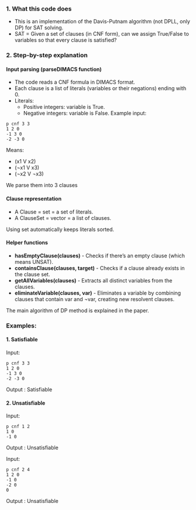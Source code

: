 ### 1. What this code does
 - This is an implementation of the Davis-Putnam algorithm (not DPLL, only DP) for SAT solving.
 - SAT = Given a set of clauses (in CNF form), can we assign True/False to variables so that every clause is satisfied?

### 2. Step-by-step explanation

#### Input parsing (parseDIMACS function)
 - The code reads a CNF formula in DIMACS format.
 - Each clause is a list of literals (variables or their negations) ending with 0.
 - Literals:
     - Positive integers: variable is True.
     - Negative integers: variable is False.
Example input:

```
p cnf 3 3
1 2 0
-1 3 0
-2 -3 0
```

Means:
 - (x1 V x2)
 - (¬x1 V x3)
 - (¬x2 V ¬x3)

 We parse them into 3 clauses

 #### Clause representation
 - A Clause = set<int> = a set of literals.
 - A ClauseSet = vector<Clause> = a list of clauses.

Using set automatically keeps literals sorted.

#### Helper functions
 - **hasEmptyClause(clauses)** - Checks if there’s an empty clause (which means UNSAT).
 - **containsClause(clauses, target)** - Checks if a clause already exists in the clause set.
 - **getAllVariables(clauses)** - Extracts all distinct variables from the clauses.
 - **eliminateVariable(clauses, var)** - Eliminates a variable by combining clauses that contain var and ¬var, creating new resolvent clauses.

The main algorithm of DP method is explained in the paper.

### Examples:

#### 1. Satisfiable
Input:
```
p cnf 3 3
1 2 0
-1 3 0
-2 -3 0
```

Output : Satisfiable

#### 2. Unsatisfiable
Input:
```
p cnf 1 2
1 0
-1 0
```

Output : Unsatisfiable

Input:
```
p cnf 2 4
1 2 0
-1 0
-2 0
0
```

Output : Unsatisfiable




